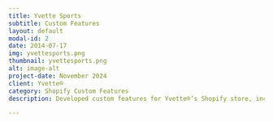 ```yaml
---
title: Yvette Sports
subtitle: Custom Features
layout: default
modal-id: 2
date: 2014-07-17
img: yvettesports.png
thumbnail: yvettesports.png
alt: image-alt
project-date: November 2024
client: Yvette®
category: Shopify Custom Features
description: Developed custom features for Yvette®’s Shopify store, including a tailored “Colour Collection Group” functionality. Each color variant links to a separate product page—something not natively supported by Shopify. This was achieved by dynamically fetching data via the collection and rendering it within the product’s color selection section. Tech Stack (Shopify Product Metafields, Liquid, JavaScript, CSS)

---
```

